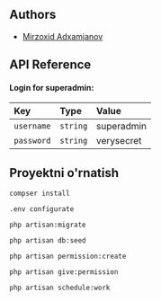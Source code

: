 ## Authors

-   [Mirzoxid Adxamjanov](https://github.com/mirzoxidbro)

## API Reference

#### Login for superadmin:

| Key        | Type     | Value      |
| :--------- | :------- | :--------- |
| `username` | `string` | superadmin |
| `password` | `string` | verysecret |

####

## Proyektni o'rnatish

```
compser install
```

```
.env configurate
```

```
php artisan:migrate
```

```
php artisan db:seed
```

```
php artisan permission:create
```

```
php artisan give:permission
```

```
php artisan schedule:work
```
